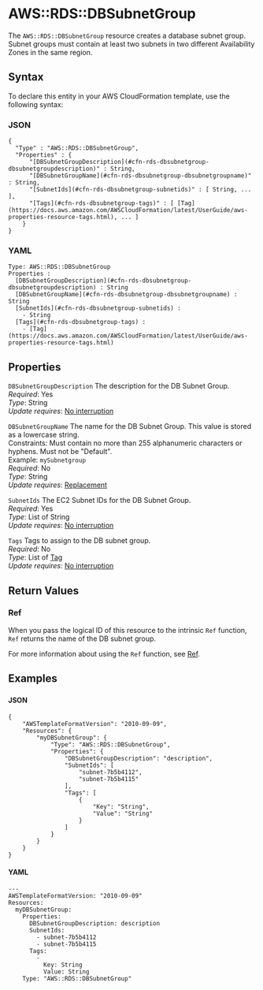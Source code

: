 # AWS::RDS::DBSubnetGroup<a name="aws-resource-rds-dbsubnet-group"></a>

The `AWS::RDS::DBSubnetGroup` resource creates a database subnet group\. Subnet groups must contain at least two subnets in two different Availability Zones in the same region\. 

## Syntax<a name="aws-resource-rds-dbsubnet-group-syntax"></a>

To declare this entity in your AWS CloudFormation template, use the following syntax:

### JSON<a name="aws-resource-rds-dbsubnet-group-syntax.json"></a>

```
{
  "Type" : "AWS::RDS::DBSubnetGroup",
  "Properties" : {
      "[DBSubnetGroupDescription](#cfn-rds-dbsubnetgroup-dbsubnetgroupdescription)" : String,
      "[DBSubnetGroupName](#cfn-rds-dbsubnetgroup-dbsubnetgroupname)" : String,
      "[SubnetIds](#cfn-rds-dbsubnetgroup-subnetids)" : [ String, ... ],
      "[Tags](#cfn-rds-dbsubnetgroup-tags)" : [ [Tag](https://docs.aws.amazon.com/AWSCloudFormation/latest/UserGuide/aws-properties-resource-tags.html), ... ]
    }
}
```

### YAML<a name="aws-resource-rds-dbsubnet-group-syntax.yaml"></a>

```
Type: AWS::RDS::DBSubnetGroup
Properties : 
﻿  [DBSubnetGroupDescription](#cfn-rds-dbsubnetgroup-dbsubnetgroupdescription) : String
﻿  [DBSubnetGroupName](#cfn-rds-dbsubnetgroup-dbsubnetgroupname) : String
﻿  [SubnetIds](#cfn-rds-dbsubnetgroup-subnetids) : 
    - String
﻿  [Tags](#cfn-rds-dbsubnetgroup-tags) : 
    - [Tag](https://docs.aws.amazon.com/AWSCloudFormation/latest/UserGuide/aws-properties-resource-tags.html)
```

## Properties<a name="aws-resource-rds-dbsubnet-group-properties"></a>

`DBSubnetGroupDescription`  <a name="cfn-rds-dbsubnetgroup-dbsubnetgroupdescription"></a>
The description for the DB Subnet Group\.  
*Required*: Yes  
*Type*: String  
*Update requires*: [No interruption](https://docs.aws.amazon.com/AWSCloudFormation/latest/UserGuide/using-cfn-updating-stacks-update-behaviors.html#update-no-interrupt)

`DBSubnetGroupName`  <a name="cfn-rds-dbsubnetgroup-dbsubnetgroupname"></a>
The name for the DB Subnet Group\. This value is stored as a lowercase string\.  
Constraints: Must contain no more than 255 alphanumeric characters or hyphens\. Must not be "Default"\.  
Example: `mySubnetgroup`   
*Required*: No  
*Type*: String  
*Update requires*: [Replacement](https://docs.aws.amazon.com/AWSCloudFormation/latest/UserGuide/using-cfn-updating-stacks-update-behaviors.html#update-replacement)

`SubnetIds`  <a name="cfn-rds-dbsubnetgroup-subnetids"></a>
The EC2 Subnet IDs for the DB Subnet Group\.  
*Required*: Yes  
*Type*: List of String  
*Update requires*: [No interruption](https://docs.aws.amazon.com/AWSCloudFormation/latest/UserGuide/using-cfn-updating-stacks-update-behaviors.html#update-no-interrupt)

`Tags`  <a name="cfn-rds-dbsubnetgroup-tags"></a>
Tags to assign to the DB subnet group\.  
*Required*: No  
*Type*: List of [Tag](https://docs.aws.amazon.com/AWSCloudFormation/latest/UserGuide/aws-properties-resource-tags.html)  
*Update requires*: [No interruption](https://docs.aws.amazon.com/AWSCloudFormation/latest/UserGuide/using-cfn-updating-stacks-update-behaviors.html#update-no-interrupt)

## Return Values<a name="aws-resource-rds-dbsubnet-group-return-values"></a>

### Ref<a name="aws-resource-rds-dbsubnet-group-return-values-ref"></a>

 When you pass the logical ID of this resource to the intrinsic `Ref` function, `Ref` returns the name of the DB subnet group\.

For more information about using the `Ref` function, see [Ref](https://docs.aws.amazon.com/AWSCloudFormation/latest/UserGuide/intrinsic-function-reference-ref.html)\.

## Examples<a name="aws-resource-rds-dbsubnet-group--examples"></a>

### <a name="aws-resource-rds-dbsubnet-group--examples--"></a>

#### JSON<a name="aws-resource-rds-dbsubnet-group--examples----json"></a>

```
{
    "AWSTemplateFormatVersion": "2010-09-09",
    "Resources": {
        "myDBSubnetGroup": {
            "Type": "AWS::RDS::DBSubnetGroup",
            "Properties": {
                "DBSubnetGroupDescription": "description",
                "SubnetIds": [
                    "subnet-7b5b4112",
                    "subnet-7b5b4115"
                ],
                "Tags": [
                    {
                        "Key": "String",
                        "Value": "String"
                    }
                ]
            }
        }
    }
}
```

#### YAML<a name="aws-resource-rds-dbsubnet-group--examples----yaml"></a>

```
--- 
AWSTemplateFormatVersion: "2010-09-09"
Resources: 
  myDBSubnetGroup: 
    Properties: 
      DBSubnetGroupDescription: description
      SubnetIds: 
        - subnet-7b5b4112
        - subnet-7b5b4115
      Tags: 
        - 
          Key: String
          Value: String
    Type: "AWS::RDS::DBSubnetGroup"
```